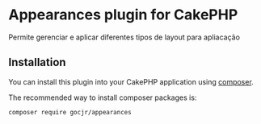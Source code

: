 # Appearances plugin for CakePHP

Permite gerenciar e aplicar diferentes tipos de layout para apliacação

## Installation

You can install this plugin into your CakePHP application using [composer](https://getcomposer.org).

The recommended way to install composer packages is:

```
composer require gocjr/appearances